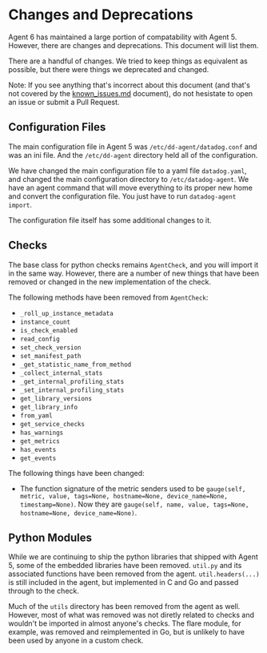 # Changes and Deprecations

Agent 6 has maintained a large portion of compatability with Agent 5. However, there are changes and deprecations. This document will list them.

There are a handful of changes. We tried to keep things as equivalent as possible, but there were things we deprecated and changed.

Note: If you see anything that's incorrect about this document (and that's not covered by the [known_issues.md][known-issues] document), do not hesistate to open an issue or submit a Pull Request.

## Configuration Files

The main configuration file in Agent 5 was `/etc/dd-agent/datadog.conf` and was an ini file. And the `/etc/dd-agent` directory held all of the configuration.

We have changed the main configuration file to a yaml file `datadog.yaml`, and changed the main configuration directory to `/etc/datadog-agent`. We have an agent command that will move everything to its proper new home and convert the configuration file. You just have to run `datadog-agent import`.

The configuration file itself has some additional changes to it. <!-- detail changes -->

## Checks

The base class for python checks remains `AgentCheck`, and you will import it in the same way. However, there are a number of new things that have been removed or changed in the new implementation of the check.

The following methods have been removed from `AgentCheck`:

* `_roll_up_instance_metadata`
* `instance_count`
* `is_check_enabled`
* `read_config`
* `set_check_version`
* `set_manifest_path`
* `_get_statistic_name_from_method`
* `_collect_internal_stats`
* `_get_internal_profiling_stats`
* `_set_internal_profiling_stats`
* `get_library_versions`
* `get_library_info`
* `from_yaml`
* `get_service_checks`
* `has_warnings`
* `get_metrics`
* `has_events`
* `get_events`

The following things have been changed:

* The function signature of the metric senders used to be `gauge(self, metric, value, tags=None, hostname=None, device_name=None, timestamp=None)`. Now they are `gauge(self, name, value, tags=None, hostname=None, device_name=None)`.

## Python Modules

While we are continuing to ship the python libraries that shipped with Agent 5, some of the embedded libraries have been removed. `util.py` and its associated functions have been removed from the agent. `util.headers(...)` is still included in the agent, but implemented in C and Go and passed through to the check.

Much of the `utils` directory has been removed from the agent as well. However, most of what was removed was not diretly related to checks and wouldn't be imported in almost anyone's checks. The flare module, for example, was removed and reimplemented in Go, but is unlikely to have been used by anyone in a custom check.



[known-issues]: known_issues.md
